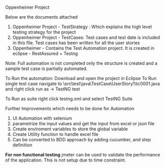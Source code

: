 Oppenheimer Project

Below are the documents attached 

1. Oppenheimer Project - TestStrategy : Which explains the high level testing strategy for the project 
2. Oppenheimer Project - TestCases: Test cases and test date is included in this file. Test cases has been written for all the user stories
3. Oppenheimer - Contains the Test Automation project. It is created in eclipse - RestAssured + Testng

Note: Full automation is not completed only the structure is created and a sample test case is partially automated. 

To Run the automation:
Download and open the project in Eclipse
To Run single test case navigate to \src\test\java\TestCase\UserStory1\tc0001.java and right click run as -> TestNG test

To Run as suite right click testng.xml and select TestNG Suite

Further Improvements which needs to be done for Automation 
1. UI Automation with selenium
2. parametrize the input values and get the input from excel or json file
3. Create enviroment variables to store the global variable
4. Create Utility function to handle excel file
5. Can be converted to BDD approach by adding cucumber, and step definition 


**For non functional testing**
jmeter can be used to validate the performance of the application. This is not setup due to time constraint.
